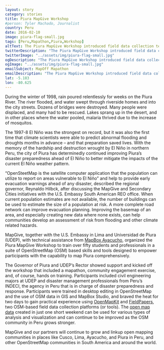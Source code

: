 ```yaml
---
layout: story
category: stories
title: Piura MapGive Workshop
#person: Tyler Machado, Journalist 
country: Peru
date: 2016-02-10
image: piura-flag-small.jpg
tags: [Peru,Mapathon,Piura,Workshop]
altText: The Piura MapGive Workshop introduced field data collection techniques in OpenStreetMap (OSM), using OpenMapKit and FieldPapers
twitterDescription: "The Piura MapGive Workshop introduced field data collection techniques in OpenStreetMap (OSM), using OpenMapKit and FieldPapers"
twitterImage: "../assets/img/piura-flag-small.jpg"
ogDescription: "The Piura MapGive Workshop introduced field data collection techniques in OpenStreetMap (OSM), using OpenMapKit and FieldPapers"
ogImage: "../assets/img/piura-flag-small.jpg"
emailSubject: MapOff Mapathon
emailDescription: "The Piura MapGive Workshop introduced field data collection techniques in OpenStreetMap (OSM), using OpenMapKit and FieldPapers"
lat: -5.183
lon: -80.625
---
```


<style type="text/css">
#table_title {
	margin-top:0px;
}
</style>
<!-- http://christianspecht.de/2014/03/08/generating-an-image-gallery-with-jekyll-and-lightbox2/ -->
<script src="{{site.baseurl}}/assets/js/lightbox.min.js"></script>
<link href="{{site.baseurl}}/assets/css/lightbox.css" rel="stylesheet" />
 
During the winter of 1998, rain poured relentlessly for weeks on the Piura River. The river flooded, and water swept through riverside homes and into the city streets. Dozens of bridges were destroyed. Many people were displaced, and many had to be rescued. Lakes sprang up in the desert, and in other places where the water pooled, malaria thrived due to the increase of mosquitos. 
<p>
The 1997-8 El Niño was the strongest on record, but it was also the first time that climate scientists were able to predict abnormal flooding and droughts months in advance – and that preparation saved lives. With the memory of the hardship and destruction wrought by El Niño in northern Peru, the city of Piura has determinedly continued improving Piura’s disaster preparedness ahead of El Niño to better mitigate the impacts of the current El Niño weather pattern.
<p>
“OpenSteetMap is the satellite computer application that the population can utilize to report on areas vulnerable to El Niño” and help to provide early evacuation warnings ahead of any disaster, described the regional governor, Reynaldo Hilbck, after discussing the MapGive and Secondary Cities initiatives with the U.S. Embassy South American REO office. When current population estimates are not available, the number of buildings can be used to estimate the size of a population at risk. A more complete road network can improve evacuation planning. Improving the basemap of an area, and especially creating new data where none exists, can help communities develop an assessment of risk from flooding and other climate related hazards. 
<p> 
MapGive, together with the U.S. Embassy in Lima and Universidad de Piura (UDEP), with technical assistance from <a href='https://www.mapbox.com/blog/tags/ayacucho/' target='_blank'>MapBox Ayacucho</a>, organized the Piura MapGive Workshop to train over fifty students and professionals in a suite of OpenStreetMap (OSM) based skills and tools designed to empower participants with the capability to map Piura comprehensively. 
<p> 
The Governor of Piura and UDEP’s Rector showed support and kicked off the workshop that included a mapathon, community engagement exercise, and, of course, hands on training. Participants included civil engineering majors at UDEP and disaster management professionals from Peru’s INDECI, the agency in Peru that is in charge of disaster preparedness and response. Participants were trained in desktop editing in OpenStreetMap and the use of OSM data in GIS and MapBox Studio, and braved the heat for two days to gain practical experience using <a href='http://openmapkit.org/' target='_blank'>OpenMapKit</a> and <a href='http://fieldpapers.org/' target='_blank'>FieldPapers</a>, two OSM-based field data collection platforms (or tools). The <a href='http://mapgive.state.gov/projects/piura/' target='_blank'>open map data</a> created in just one short weekend can be used for various types of analysis and visualization and can continue to be improved as the OSM community in Peru grows stronger.
<p>
MapGive and our partners will continue to grow and linkup open mapping communities in places like Cusco, Lima, Ayacucho, and Piura in Peru, and other OpenStreetMap communities in South America and around the world.
<p>


